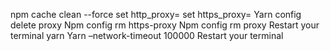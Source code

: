npm cache clean --force
set http_proxy=
set https_proxy=
Yarn config delete proxy
Npm config rm https-proxy
Npm config rm proxy
Restart your terminal
yarn
Yarn –network-timeout 100000
Restart your terminal
